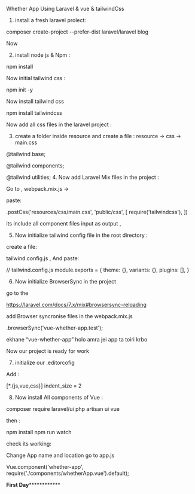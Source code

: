 Whether App Using Laravel & vue & tailwindCss

1. install a fresh laravel prolect:


composer create-project --prefer-dist laravel/laravel blog


Now 

2. install node js & Npm :

npm install 


Now initial tailwind css :


npm init -y


Now install tailwind css 


npm install tailwindcss

Now add all css files in the laravel project :

3. create a folder inside resource and create a file :
resource → css → main.css

@tailwind base;

@tailwind components;

@tailwind utilities;
4. Now add Laravel Mix files in the project :

Go to ,
webpack.mix.js  →

paste:

.postCss('resources/css/main.css', 'public/css', [
  require('tailwindcss'),
])


its include all component files input as output ,



5. Now initialize tailwind config file in the root directory :

create a file:

tailwind.config.js  , And paste:

// tailwind.config.js
module.exports = {
  theme: {},
  variants: {},
  plugins: [],
}

6. Now initialize BrowserSync in the project

go to the 

https://laravel.com/docs/7.x/mix#browsersync-reloading

add Browser syncronise files in the webpack.mix.js

.browserSync('vue-whether-app.test');


ekhane “vue-whether-app” holo amra jei app ta toiri krbo 

Now our project is ready for work



7. initialize our .editorcofig

Add :

[*.{js,vue,css}]
indent_size = 2


8. Now install All components of Vue :

composer require laravel/ui
php artisan ui vue


then :

npm install 
npm run watch




check its working:

<div id="app">
<example-component></example-component>
</div>



Change App name and location go to app.js

Vue.component('whether-app', require('./components/whetherApp.vue').default);



**********************First Day**********************************
